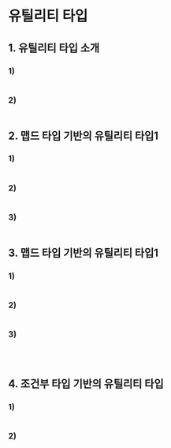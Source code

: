 # 유틸리티 타입

## 1. 유틸리티 타입 소개

### 1)

```ts

```

### 2)

```ts

```

## 2. 맵드 타입 기반의 유틸리티 타입1

### 1)

```ts

```

### 2)

```ts

```

### 3)

```ts

```

## 3. 맵드 타입 기반의 유틸리티 타입1

### 1)

```ts

```

### 2)

```ts

```

### 3)

```ts

```

```ts

```

```ts

```

## 4. 조건부 타입 기반의 유틸리티 타입

### 1)

```ts

```

### 2)

```ts

```